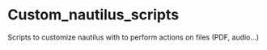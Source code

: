 # Custom_nautilus_scripts
Scripts to customize nautilus with to perform actions on files (PDF, audio...)

